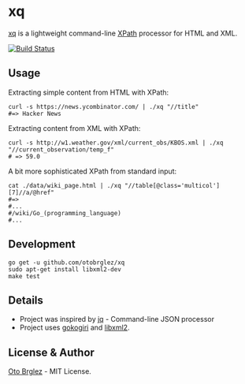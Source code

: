 # xq

[xq] is a lightweight command-line [XPath](https://en.wikipedia.org/wiki/XPath) processor for HTML and XML.

[![Build Status](https://travis-ci.org/otobrglez/xq.svg?branch=master)](https://travis-ci.org/otobrglez/xq)

## Usage

Extracting simple content from HTML with XPath:

    curl -s https://news.ycombinator.com/ | ./xq "//title"
    #=> Hacker News

Extracting content from XML with XPath:
    
    curl -s http://w1.weather.gov/xml/current_obs/KBOS.xml | ./xq "//current_observation/temp_f"
    # => 59.0

A bit more sophisticated XPath from standard input: 

    cat ./data/wiki_page.html | ./xq "//table[@class='multicol'][7]//a/@href"
    #=>
    #...
    #/wiki/Go_(programming_language)
    #...

## Development

    go get -u github.com/otobrglez/xq
    sudo apt-get install libxml2-dev
    make test

## Details

- Project was inspired by [jq](https://github.com/stedolan/jq) - Command-line JSON processor
- Project uses [gokogiri](https://github.com/moovweb/gokogiri) and [libxml2](http://www.xmlsoft.org/).

## License & Author

[Oto Brglez](https://github.com) - MIT License.

[xq]:https://github.com/otobrglez/xq
